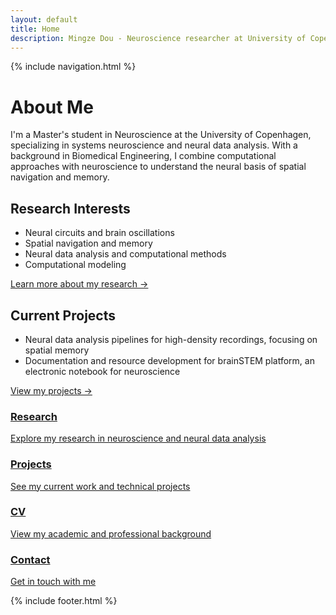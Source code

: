 ```yaml
---
layout: default
title: Home
description: Mingze Dou - Neuroscience researcher at University of Copenhagen, specializing in neural data analysis and spatial navigation
---
```


{% include navigation.html %}

<main id="main-content" class="container">
  <h1 class="name-title">About Me</h1>
  
  <section class="about">
    <p>I'm a Master's student in Neuroscience at the University of Copenhagen, specializing in systems neuroscience and neural data analysis. With a background in Biomedical Engineering, I combine computational approaches with neuroscience to understand the neural basis of spatial navigation and memory.</p>
  </section>

  <section class="research-section">
    <h2>Research Interests</h2>
    <ul class="research-list">
      <li>Neural circuits and brain oscillations</li>
      <li>Spatial navigation and memory</li>
      <li>Neural data analysis and computational methods</li>
      <li>Computational modeling</li>
    </ul>
    <a href="/research" class="cta-button">Learn more about my research →</a>
  </section>

  <section class="projects-section">
    <h2>Current Projects</h2>
    <ul class="projects-list">
      <li>Neural data analysis pipelines for high-density recordings, focusing on spatial memory</li>
      <li>Documentation and resource development for brainSTEM platform, an electronic notebook for neuroscience</li>
    </ul>
    <a href="/projects" class="cta-button">View my projects →</a>
  </section>

  <div class="quick-nav">
    <div class="nav-grid">
      <a href="/research" class="nav-card">
        <h3>Research</h3>
        <p>Explore my research in neuroscience and neural data analysis</p>
      </a>
      <a href="/projects" class="nav-card">
        <h3>Projects</h3>
        <p>See my current work and technical projects</p>
      </a>
      <a href="/cv" class="nav-card">
        <h3>CV</h3>
        <p>View my academic and professional background</p>
      </a>
      <a href="/contact" class="nav-card">
        <h3>Contact</h3>
        <p>Get in touch with me</p>
      </a>
    </div>
  </div>
</main>

{% include footer.html %}